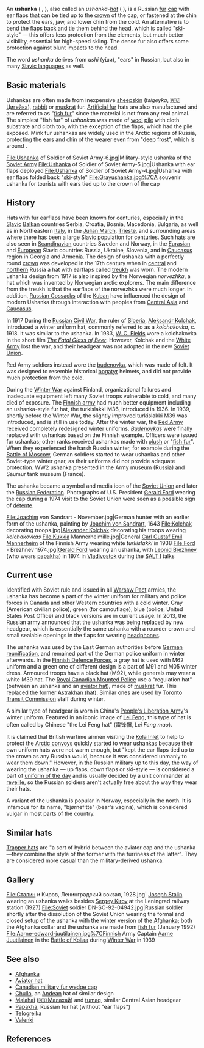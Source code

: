 An **ushanka** ( , ), also called an *ushanka-[hat](hat "wikilink")* (
), is a Russian [fur](fur_clothing "wikilink") [cap](cap "wikilink")
with ear flaps that can be tied up to the
[crown](crown_(anatomy) "wikilink") of the cap, or fastened at the chin
to protect the ears, jaw, and lower chin from the cold. An alternative
is to bend the flaps back and tie them behind the head, which is called
"[ski](ski "wikilink")-style" — this offers less protection from the
elements, but much better visibility, essential for high-speed skiing.
The dense fur also offers some protection against blunt impacts to the
head.

The word *ushanka* derives from *ushi* (у́ши), "ears" in Russian, but
also in many [Slavic languages](Slavic_languages "wikilink") as well.

## Basic materials

Ushankas are often made from inexpensive
[sheepskin](sheepskin "wikilink") (*tsigeyka*,
[:ru:Цигейка](:ru:Цигейка "wikilink")), [rabbit](rabbit "wikilink") or
[muskrat](muskrat "wikilink") fur. [Artificial
fur](Artificial_fur "wikilink") hats are also manufactured and are
referred to as "[fish fur](fish_fur "wikilink")" since the material is
not from any real animal. The simplest "fish fur" of *ushanka*s was made
of [wool](wool "wikilink") [pile](pile_(textile) "wikilink") with cloth
substrate and cloth top, with the exception of the flaps, which had the
pile exposed. Mink fur ushankas are widely used in the Arctic regions of
Russia, protecting the ears and chin of the wearer even from "deep
frost", which is around .

<File:Ushanka> of Soldier of Soviet Army-6.jpg\|Military-style ushanka
of the [Soviet Army](Soviet_Army "wikilink") <File:Ushanka> of Soldier
of Soviet Army-5.jpg\|Ushanka with ear flaps deployed <File:Ushanka> of
Soldier of Soviet Army-4.jpg\|Ushanka with ear flaps folded back
"[ski](ski "wikilink")-style" <File:Grayushanka.jpg%7CA> souvenir
ushanka for tourists with ears tied up to the crown of the cap

## History

Hats with fur earflaps have been known for centuries, especially in the
[Slavic](Slavs "wikilink") [Balkan](Balkans "wikilink") countries
Serbia, Croatia, Bosnia, Macedonia, Bulgaria, as well as in Northeastern
[Italy](Italy "wikilink"), in the [Julian
March](Julian_March "wikilink"), [Trieste](Trieste "wikilink"), and
surrounding areas where there has been a large Slavic population for
centuries. Such hats are also seen in
[Scandinavian](Scandinavia "wikilink") countries Sweden and Norway, in
the [Eurasian](Eurasia "wikilink") and
[European](Central_Europe "wikilink") Slavic countries Russia, Ukraine,
Slovenia, and in [Caucasus](Caucasus "wikilink") region in Georgia and
Armenia. The design of ushanka with a perfectly round
[crown](hat#Hat_design "wikilink") was developed in the 17th century
when in [central](Central_Russia "wikilink") and
[northern](Russian_North "wikilink") Russia a hat with earflaps called
[treukh](treukh "wikilink") was worn. The modern ushanka design from
1917 is also inspired by the Norwegian *norvezhka*, a hat which was
invented by Norwegian arctic explorers. The main difference from the
treukh is that the earflaps of the norvezhka were much longer. In
addition, [Russian Cossacks](Cossacks "wikilink") of the
[Kuban](Kuban_Cossacks "wikilink") have influenced the design of modern
Ushanka through interaction with peoples from [Central
Asia](Central_Asia "wikilink") and [Caucasus](Caucasus "wikilink").

In 1917 During the [Russian Civil War](Russian_Civil_War "wikilink"),
the ruler of [Siberia](Siberia "wikilink"), [Aleksandr
Kolchak](Aleksandr_Kolchak "wikilink"), introduced a winter uniform hat,
commonly referred to as a *kolchakovka*, c. 1918. It was similar to the
ushanka. In 1933, [W. C. Fields](W._C._Fields "wikilink") wore a
kolchakovka in the short film *[The Fatal Glass of
Beer](The_Fatal_Glass_of_Beer_(1933_film) "wikilink")*. However, Kolchak
and the [White Army](White_Army "wikilink") lost the war, and their
headgear was not adopted in the new [Soviet
Union](Soviet_Union "wikilink").

Red Army soldiers instead wore the [budenovka](budenovka "wikilink"),
which was made of felt. It was designed to resemble historical
[bogatyr](bogatyr "wikilink") helmets, and did not provide much
protection from the cold.

During the [Winter War](Winter_War "wikilink") against Finland,
organizational failures and inadequate equipment left many Soviet troops
vulnerable to cold, and many died of exposure. The [Finnish
army](Finnish_army "wikilink") had much better equipment including an
ushanka-style fur hat, the turkislakki M36, introduced in 1936. In 1939,
shortly before the Winter War, the slightly improved turkislakki M39 was
introduced, and is still in use today. After the winter war, the [Red
Army](Red_Army "wikilink") received completely redesigned winter
uniforms. *[Budenovkas](Budenovka "wikilink")* were finally replaced
with ushankas based on the Finnish example. Officers were issued fur
ushankas; other ranks received ushankas made with
[plush](plush "wikilink") or "[fish fur](fish_fur "wikilink")". When
they experienced the harsh Russian winter, for example during the
[Battle of Moscow](Battle_of_Moscow "wikilink"), German soldiers started
to wear ushankas and other Soviet-type winter gear, as their uniforms
did not provide adequate protection. WW2 ushanka presented in the Army
museum (Russia) and Saumur tank museum (France).

The ushanka became a symbol and media icon of the [Soviet
Union](Soviet_Union "wikilink") and later the [Russian
Federation](Russian_Federation "wikilink"). Photographs of U.S.
President [Gerald Ford](Gerald_Ford "wikilink") wearing the cap during a
1974 visit to the Soviet Union were seen as a possible sign of
[détente](détente "wikilink").

<File:Joachim> von Sandrart - November.jpg\|German hunter with an
earlier form of the ushanka, painting by [Joachim von
Sandrart](Joachim_von_Sandrart "wikilink"), 1643 <File:Kolchak>
decorating troops.jpg\|[Alexander Kolchak](Alexander_Kolchak "wikilink")
decorating his troops wearing *kolchakovkas* <File:Kukkia>
Mannerheimille.jpg\|General [Carl Gustaf Emil
Mannerheim](Carl_Gustaf_Emil_Mannerheim "wikilink") of the Finnish Army
wearing white *turkislakki* in 1938 <File:Ford> - Brezhnev
1974.jpg\|[Gerald Ford](Gerald_Ford "wikilink") wearing an ushanka, with
[Leonid Brezhnev](Leonid_Brezhnev "wikilink") (who wears
[papakha](papakha "wikilink")) in 1974 in
[Vladivostok](Vladivostok "wikilink") during the [SALT
I](SALT_I "wikilink") talks

## Current use

Identified with Soviet rule and issued in all [Warsaw
Pact](Warsaw_Pact "wikilink") armies, the ushanka has become a part of
the winter uniform for military and police forces in Canada and other
Western countries with a cold winter. Gray (American civilian police),
green (for camouflage), blue (police, United States Post Office) and
black versions are in current usage. In 2013, the Russian army announced
that the ushanka was being replaced by new headgear, which is
essentially the same ushanka with a rounder crown and small sealable
openings in the flaps for wearing [headphones](headphones "wikilink").

The ushanka was used by the East German authorities before [German
reunification](German_reunification "wikilink"), and remained part of
the German police uniform in winter afterwards. In the [Finnish Defence
Forces](Finnish_Defence_Forces "wikilink"), a gray hat is used with M62
uniform and a green one of different design is a part of M91 and M05
winter dress. Armoured troops have a black hat (M92), while generals may
wear a white M39 hat. The [Royal Canadian Mounted
Police](Royal_Canadian_Mounted_Police "wikilink") use a "regulation hat"
(between an ushanka and an [aviator hat](aviator_hat "wikilink")), made
of [muskrat](muskrat "wikilink") fur. This replaced the former
[Astrakhan (hat)](Canadian_military_fur_wedge_cap "wikilink"). Similar
ones are used by [Toronto Transit
Commission](Toronto_Transit_Commission "wikilink") staff during winter.

A similar type of headgear is worn in China's [People's Liberation
Army](People's_Liberation_Army "wikilink")'s winter uniform. Featured in
an iconic image of [Lei Feng](Lei_Feng "wikilink"), this type of hat is
often called by Chinese "the Lei Feng hat" (雷锋帽, *Lei Feng mao*).

It is claimed that British wartime airmen visiting the [Kola
Inlet](Kola_Inlet "wikilink") to help to protect the [Arctic
convoys](Arctic_convoys "wikilink") quickly started to wear ushankas
because their own uniform hats were not warm enough, but "kept the ear
flaps tied up to the crown as any Russian would, because it was
considered unmanly to wear them down." However, in the Russian military
up to this day, the way of wearing the ushanka — up flaps, down flaps or
ski-style — is considered a part of [uniform of the
day](uniform_of_the_day "wikilink") and is usually decided by a unit
commander at [reveille](reveille "wikilink"), so the Russian soldiers
aren't actually free about the way they wear their hats.

A variant of the ushanka is popular in Norway, especially in the north.
It is infamous for its name, "bjørnefitte" (bear's vagina), which is
considered vulgar in most parts of the country.

## Similar hats

[Trapper hats](Trapper_hat "wikilink") are "a sort of hybrid between the
aviator cap and the ushanka—they combine the style of the former with
the furriness of the latter". They are considered more casual than the
military-derived ushanka.

## Gallery

[File:Сталин](File:Сталин) и Киров, Ленинградский вокзал, 1928.jpg\|
[Joseph Stalin](Joseph_Stalin "wikilink") wearing an ushanka walks
besides [Sergey Kirov](Sergey_Kirov "wikilink") at the Leningrad railway
station (1927) <File:Soviet> soldier DN-SC-92-04942.jpg\|Russian soldier
shortly after the dissolution of the Soviet Union wearing the formal and
closed setup of the ushanka with the winter version of the
[Afghanka](Afghanka "wikilink"); both the Afghanka collar and the
ushanka are made from [fish fur](fish_fur "wikilink") (January 1992)
<File:Aarne-edward-juutilainen.jpg%7CFinnish> Army Captain [Aarne
Juutilainen](Aarne_Juutilainen "wikilink") in the [Battle of
Kollaa](Battle_of_Kollaa "wikilink") during [Winter
War](Winter_War "wikilink") in 1939

## See also

-   [Afghanka](Afghanka "wikilink")
-   [Aviator hat](Aviator_hat "wikilink")
-   [Canadian military fur wedge
    cap](Canadian_military_fur_wedge_cap "wikilink")
-   [Chullo](Chullo "wikilink"), an [Andean](Andean "wikilink") hat of
    similar design
-   [Malahai](Malahai "wikilink")
    ([:ru:Малахай](:ru:Малахай "wikilink")) and
    [tumaq](tumaq "wikilink"), similar Central Asian headgear
-   [Papakha](Papakha "wikilink"), Russian fur hat (without "ear flaps")
-   [Telogreika](Telogreika "wikilink")
-   [Valenki](Valenki "wikilink")

## References